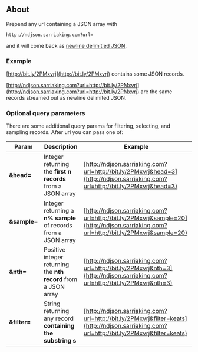 ## About
Prepend any url containing a JSON array with
```
http://ndjson.sarriaking.com?url=
```
and it will come back as [newline delimitied JSON](http://ndjson.org). 

### Example
[http://bit.ly/2PMxvrj](http://bit.ly/2PMxvrj) contains some JSON records.

[http://ndjson.sarriaking.com?url=http://bit.ly/2PMxvrj](http://ndjson.sarriaking.com?url=http://bit.ly/2PMxvrj) are the same records streamed out as newline delimited JSON.

### Optional query parameters
There are some additional query params for filtering, selecting, and sampling records. After url you can pass one of:

|Param|Description|Example|
|-----|-----------|-------|
|**&head=**| Integer returning the **first n records** from a JSON array | [http://ndjson.sarriaking.com?url=http://bit.ly/2PMxvrj&head=3](http://ndjson.sarriaking.com?url=http://bit.ly/2PMxvrj&head=3)|
|**&sample=**| Integer returning a **n% sample** of records from a JSON array | [http://ndjson.sarriaking.com?url=http://bit.ly/2PMxvrj&sample=20](http://ndjson.sarriaking.com?url=http://bit.ly/2PMxvrj&sample=20) |
|**&nth=**| Positive integer returning the **nth record** from a JSON array |  [http://ndjson.sarriaking.com?url=http://bit.ly/2PMxvrj&nth=3](http://ndjson.sarriaking.com?url=http://bit.ly/2PMxvrj&nth=3) |
|**&filter=**| String returning any record **containing the substring s** | [http://ndjson.sarriaking.com?url=http://bit.ly/2PMxvrj&filter=keats](http://ndjson.sarriaking.com?url=http://bit.ly/2PMxvrj&filter=keats) |
